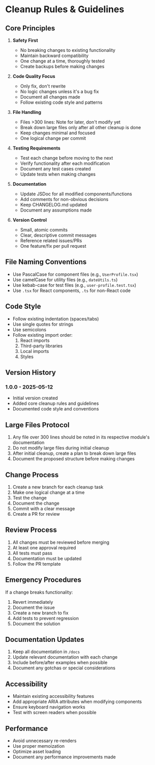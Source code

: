 # Cleanup Rules & Guidelines

## Core Principles
1. **Safety First**
   - No breaking changes to existing functionality
   - Maintain backward compatibility
   - One change at a time, thoroughly tested
   - Create backups before making changes

2. **Code Quality Focus**
   - Only fix, don't rewrite
   - No logic changes unless it's a bug fix
   - Document all changes made
   - Follow existing code style and patterns

3. **File Handling**
   - Files >300 lines: Note for later, don't modify yet
   - Break down large files only after all other cleanup is done
   - Keep changes minimal and focused
   - One logical change per commit

4. **Testing Requirements**
   - Test each change before moving to the next
   - Verify functionality after each modification
   - Document any test cases created
   - Update tests when making changes

5. **Documentation**
   - Update JSDoc for all modified components/functions
   - Add comments for non-obvious decisions
   - Keep CHANGELOG.md updated
   - Document any assumptions made

6. **Version Control**
   - Small, atomic commits
   - Clear, descriptive commit messages
   - Reference related issues/PRs
   - One feature/fix per pull request

## File Naming Conventions
- Use PascalCase for component files (e.g., `UserProfile.tsx`)
- Use camelCase for utility files (e.g., `dateUtils.ts`)
- Use kebab-case for test files (e.g., `user-profile.test.tsx`)
- Use `.tsx` for React components, `.ts` for non-React code

## Code Style
- Follow existing indentation (spaces/tabs)
- Use single quotes for strings
- Use semicolons
- Follow existing import order:
  1. React imports
  2. Third-party libraries
  3. Local imports
  4. Styles

## Version History

### 1.0.0 - 2025-05-12
- Initial version created
- Added core cleanup rules and guidelines
- Documented code style and conventions

## Large Files Protocol
1. Any file over 300 lines should be noted in its respective module's documentation
2. Do not modify large files during initial cleanup
3. After initial cleanup, create a plan to break down large files
4. Document the proposed structure before making changes

## Change Process
1. Create a new branch for each cleanup task
2. Make one logical change at a time
3. Test the change
4. Document the change
5. Commit with a clear message
6. Create a PR for review

## Review Process
1. All changes must be reviewed before merging
2. At least one approval required
3. All tests must pass
4. Documentation must be updated
5. Follow the PR template

## Emergency Procedures
If a change breaks functionality:
1. Revert immediately
2. Document the issue
3. Create a new branch to fix
4. Add tests to prevent regression
5. Document the solution

## Documentation Updates
1. Keep all documentation in `/docs`
2. Update relevant documentation with each change
3. Include before/after examples when possible
4. Document any gotchas or special considerations

## Accessibility
- Maintain existing accessibility features
- Add appropriate ARIA attributes when modifying components
- Ensure keyboard navigation works
- Test with screen readers when possible

## Performance
- Avoid unnecessary re-renders
- Use proper memoization
- Optimize asset loading
- Document any performance improvements made
